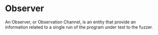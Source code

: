 # Observer

An Observer, or Observation Channel, is an entity that provide an information related to a single run of the program under test to the fuzzer.


